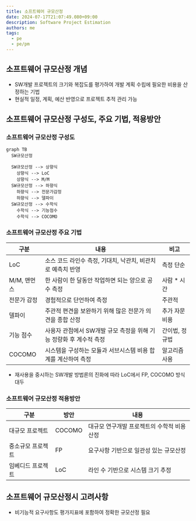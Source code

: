 ```yaml
---
title: 소프트웨어 규모산정
date: 2024-07-17T21:07:49.080+09:00
description: Software Project Estimation
authors: me
tags:
  - pe
  - pe/pm 
---
```


## 소프트웨어 규모산정 개념

- SW개발 프로젝트의 크기와 복잡도를 평가하여 개발 계획 수립에 필요한 비용을 산정하는 기법
- 현실적 일정, 계획, 예산 반영으로 프로젝트 추적 관리 가능

## 소프트웨어 규모산정 구성도, 주요 기법, 적용방안

### 소프트웨어 규모산정 구성도

```mermaid
graph TB
  SW규모산정

  SW규모산정 --> 상향식
    상향식 --> LoC
    상향식 --> M/M
  SW규모산정 --> 하향식
    하향식 --> 전문가감정
    하향식 --> 델파이
  SW규모산정 --> 수학식
    수학식 --> 기능점수
    수학식 --> COCOMO
```

### 소프트웨어 규모산정 주요 기법

| 구분 | 내용 | 비고 |
| --- | --- | --- |
| LoC | 소스 코드 라인수 측정, 기대치, 낙관치, 비관치로 예측치 반영 | 측정 단순 |
| M/M, 맨먼스 | 한 사람이 한 달동안 작업하면 되는 양으로 공수 측정 | 사람 * 시간 |
| 전문가 감정 | 경험적으로 단언하여 측정 | 주관적 |
| 델파이 | 주관적 편견을 보완하기 위해 많은 전문가 의견을 종합 산정 | 추가 자문 비용 |
| 기능 점수 | 사용자 관점에서 SW개발 규모 측정을 위해 기능 정량화 후 계수적 측정 | 간이법, 정규법 |
| COCOMO | 시스템을 구성하는 모듈과 서브시스템 비용 합계를 계산하여 측정 | 알고리즘 사용 |

- 재사용을 중시하는 SW개발 방법론의 진화에 따라 LoC에서 FP, COCOMO 방식 대두

### 소프트웨어 규모산정 적용방안

| 구분 | 방안 | 내용 |
| --- | --- | --- |
| 대규모 프로젝트 | COCOMO | 대규모 연구개발 프로젝트의 수학적 비용 산정 |
| 중소규모 프로젝트 | FP | 요구사항 기반으로 일관성 있는 규모산정 |
| 임베디드 프로젝트 | LoC | 라인 수 기반으로 시스템 크기 추정 |

## 소프트웨어 규모산정시 고려사항

- 비기능적 요구사항도 평가지표에 포함하여 정확한 규모산정 필요
